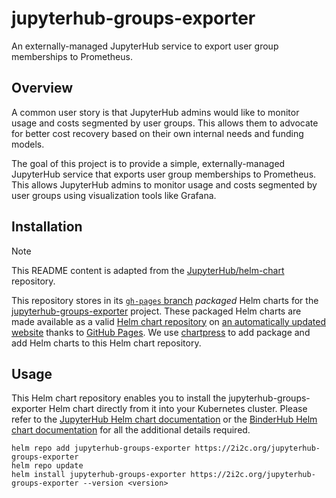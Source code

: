 # jupyterhub-groups-exporter

An externally-managed JupyterHub service to export user group memberships to Prometheus.

## Overview

A common user story is that JupyterHub admins would like to monitor usage and costs segmented by user groups. This allows them to advocate for better cost recovery based on their own internal needs and funding models.

The goal of this project is to provide a simple, externally-managed JupyterHub service that exports user group memberships to Prometheus. This allows JupyterHub admins to monitor usage and costs segmented by user groups using visualization tools like Grafana.

## Installation

> [!NOTE]  
> This README content is adapted from the [JupyterHub/helm-chart](https://github.com/jupyterhub/helm-chart) repository.

This repository stores in its [`gh-pages`
branch](https://github.com/2i2c-org/jupyterhub-groups-exporter/tree/gh-pages) _packaged_ Helm
charts for the [jupyterhub-groups-exporter](https://github.com/2i2c-org/jupyterhub-groups-exporter) project. These packaged Helm
charts are made available as a valid [Helm chart
repository](https://helm.sh/docs/chart_repository/) on [an automatically updated
website](https://2i2c.org/jupyterhub-groups-exporter/) thanks to [GitHub Pages](https://pages.github.com/).
We use [chartpress](https://github.com/jupyterhub/chartpress) to add package and add Helm charts to this Helm chart
repository.

## Usage

This Helm chart repository enables you to install the jupyterhub-groups-exporter
Helm chart directly from it into your Kubernetes cluster. Please refer to the
[JupyterHub Helm chart documentation](https://z2jh.jupyter.org) or the
[BinderHub Helm chart documentation](https://binderhub.readthedocs.io) for all
the additional details required.

```shell
helm repo add jupyterhub-groups-exporter https://2i2c.org/jupyterhub-groups-exporter
helm repo update
helm install jupyterhub-groups-exporter https://2i2c.org/jupyterhub-groups-exporter --version <version>
```
